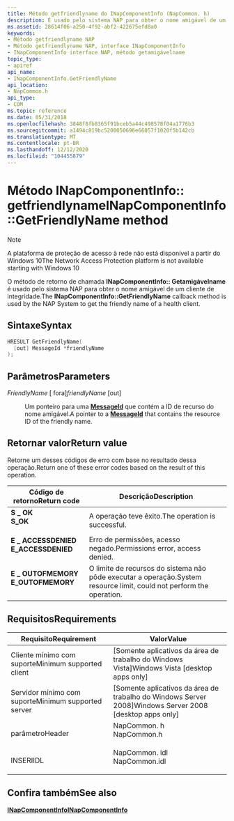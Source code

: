 ```yaml
---
title: Método getfriendlyname do INapComponentInfo (NapCommon. h)
description: É usado pelo sistema NAP para obter o nome amigável de um cliente de integridade.
ms.assetid: 28614f06-a250-4f92-abf2-422675efd8a0
keywords:
- Método getfriendlyname NAP
- Método getfriendlyname NAP, interface INapComponentInfo
- INapComponentInfo interface NAP, método getamigávelname
topic_type:
- apiref
api_name:
- INapComponentInfo.GetFriendlyName
api_location:
- NapCommon.h
api_type:
- COM
ms.topic: reference
ms.date: 05/31/2018
ms.openlocfilehash: 3848f8fb8365f91bceb5a44c498578f04a1776b3
ms.sourcegitcommit: a1494c819bc5200050696e66057f1020f5b142cb
ms.translationtype: MT
ms.contentlocale: pt-BR
ms.lasthandoff: 12/12/2020
ms.locfileid: "104455879"
---
```

# <a name="inapcomponentinfogetfriendlyname-method"></a><span data-ttu-id="982cc-106">Método INapComponentInfo:: getfriendlyname</span><span class="sxs-lookup"><span data-stu-id="982cc-106">INapComponentInfo::GetFriendlyName method</span></span>

> [!Note]  
> <span data-ttu-id="982cc-107">A plataforma de proteção de acesso à rede não está disponível a partir do Windows 10</span><span class="sxs-lookup"><span data-stu-id="982cc-107">The Network Access Protection platform is not available starting with Windows 10</span></span>

 

<span data-ttu-id="982cc-108">O método de retorno de chamada **INapComponentInfo:: Getamigávelname** é usado pelo sistema NAP para obter o nome amigável de um cliente de integridade.</span><span class="sxs-lookup"><span data-stu-id="982cc-108">The **INapComponentInfo::GetFriendlyName** callback method is used by the NAP System to get the friendly name of a health client.</span></span>

## <a name="syntax"></a><span data-ttu-id="982cc-109">Sintaxe</span><span class="sxs-lookup"><span data-stu-id="982cc-109">Syntax</span></span>


```C++
HRESULT GetFriendlyName(
  [out] MessageId *friendlyName
);
```



## <a name="parameters"></a><span data-ttu-id="982cc-110">Parâmetros</span><span class="sxs-lookup"><span data-stu-id="982cc-110">Parameters</span></span>

<dl> <dt>

<span data-ttu-id="982cc-111">*FriendlyName* \[ fora\]</span><span class="sxs-lookup"><span data-stu-id="982cc-111">*friendlyName* \[out\]</span></span>
</dt> <dd>

<span data-ttu-id="982cc-112">Um ponteiro para uma [**MessageId**](nap-datatypes.md) que contém a ID de recurso do nome amigável.</span><span class="sxs-lookup"><span data-stu-id="982cc-112">A pointer to a [**MessageId**](nap-datatypes.md) that contains the resource ID of the friendly name.</span></span>

</dd> </dl>

## <a name="return-value"></a><span data-ttu-id="982cc-113">Retornar valor</span><span class="sxs-lookup"><span data-stu-id="982cc-113">Return value</span></span>

<span data-ttu-id="982cc-114">Retorne um desses códigos de erro com base no resultado dessa operação.</span><span class="sxs-lookup"><span data-stu-id="982cc-114">Return one of these error codes based on the result of this operation.</span></span>



| <span data-ttu-id="982cc-115">Código de retorno</span><span class="sxs-lookup"><span data-stu-id="982cc-115">Return code</span></span>                                                                                     | <span data-ttu-id="982cc-116">Descrição</span><span class="sxs-lookup"><span data-stu-id="982cc-116">Description</span></span>                                                        |
|-------------------------------------------------------------------------------------------------|--------------------------------------------------------------------|
| <dl> <span data-ttu-id="982cc-117"><dt>**S \_ OK**</dt></span><span class="sxs-lookup"><span data-stu-id="982cc-117"><dt>**S\_OK** </dt></span></span> </dl>           | <span data-ttu-id="982cc-118">A operação teve êxito.</span><span class="sxs-lookup"><span data-stu-id="982cc-118">The operation is successful.</span></span><br/>                            |
| <dl> <span data-ttu-id="982cc-119"><dt>**E \_ ACCESSDENIED**</dt></span><span class="sxs-lookup"><span data-stu-id="982cc-119"><dt>**E\_ACCESSDENIED** </dt></span></span> </dl> | <span data-ttu-id="982cc-120">Erro de permissões, acesso negado.</span><span class="sxs-lookup"><span data-stu-id="982cc-120">Permissions error, access denied.</span></span><br/>                       |
| <dl> <span data-ttu-id="982cc-121"><dt>**E \_ OUTOFMEMORY**</dt></span><span class="sxs-lookup"><span data-stu-id="982cc-121"><dt>**E\_OUTOFMEMORY** </dt></span></span> </dl>  | <span data-ttu-id="982cc-122">O limite de recursos do sistema não pôde executar a operação.</span><span class="sxs-lookup"><span data-stu-id="982cc-122">System resource limit, could not perform the operation.</span></span><br/> |



 

## <a name="requirements"></a><span data-ttu-id="982cc-123">Requisitos</span><span class="sxs-lookup"><span data-stu-id="982cc-123">Requirements</span></span>



| <span data-ttu-id="982cc-124">Requisito</span><span class="sxs-lookup"><span data-stu-id="982cc-124">Requirement</span></span> | <span data-ttu-id="982cc-125">Valor</span><span class="sxs-lookup"><span data-stu-id="982cc-125">Value</span></span> |
|-------------------------------------|------------------------------------------------------------------------------------------|
| <span data-ttu-id="982cc-126">Cliente mínimo com suporte</span><span class="sxs-lookup"><span data-stu-id="982cc-126">Minimum supported client</span></span><br/> | <span data-ttu-id="982cc-127">\[Somente aplicativos da área de trabalho do Windows Vista\]</span><span class="sxs-lookup"><span data-stu-id="982cc-127">Windows Vista \[desktop apps only\]</span></span><br/>                                           |
| <span data-ttu-id="982cc-128">Servidor mínimo com suporte</span><span class="sxs-lookup"><span data-stu-id="982cc-128">Minimum supported server</span></span><br/> | <span data-ttu-id="982cc-129">\[Somente aplicativos da área de trabalho do Windows Server 2008\]</span><span class="sxs-lookup"><span data-stu-id="982cc-129">Windows Server 2008 \[desktop apps only\]</span></span><br/>                                     |
| <span data-ttu-id="982cc-130">parâmetro</span><span class="sxs-lookup"><span data-stu-id="982cc-130">Header</span></span><br/>                   | <dl> <span data-ttu-id="982cc-131"><dt>NapCommon. h</dt></span><span class="sxs-lookup"><span data-stu-id="982cc-131"><dt>NapCommon.h</dt></span></span> </dl>   |
| <span data-ttu-id="982cc-132">INSERI</span><span class="sxs-lookup"><span data-stu-id="982cc-132">IDL</span></span><br/>                      | <dl> <span data-ttu-id="982cc-133"><dt>NapCommon. idl</dt></span><span class="sxs-lookup"><span data-stu-id="982cc-133"><dt>NapCommon.idl</dt></span></span> </dl> |



## <a name="see-also"></a><span data-ttu-id="982cc-134">Confira também</span><span class="sxs-lookup"><span data-stu-id="982cc-134">See also</span></span>

<dl> <span data-ttu-id="982cc-135"><dt>


</dt> <dt></span><span class="sxs-lookup"><span data-stu-id="982cc-135"><dt>


</dt> <dt></span></span>

[<span data-ttu-id="982cc-136">**INapComponentInfo**</span><span class="sxs-lookup"><span data-stu-id="982cc-136">**INapComponentInfo**</span></span>](inapcomponentinfo.md)
</dt> </dl>

 

 






